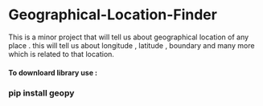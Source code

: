 # Geographical-Location-Finder

This is a minor project that will tell us about geographical location of any place .
this will tell us about longitude , latitude , boundary and many more which is related to that location.

<h4> To downloard library use : </h4>

<h3> pip install geopy </h3>
